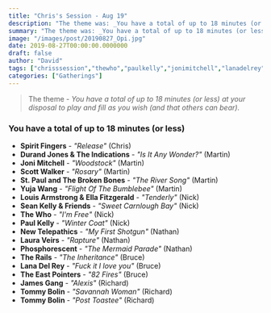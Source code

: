 ```yaml
---
title: "Chris's Session - Aug 19"
description: "The theme was: _You have a total of up to 18 minutes (or less) at your disposal to play and fill as you wish (and that others can bear)._"
summary: "The theme was: _You have a total of up to 18 minutes (or less) at your disposal to play and fill as you wish (and that others can bear)._"
image: "/images/post/20190827_Opi.jpg"
date: 2019-08-27T00:00:00.0000000
draft: false
author: "David"
tags: ["chrisssession","thewho","paulkelly","jonimitchell","lanadelrey","scottwalker","therails","tommybolin","tommybolin","jamesgang","lauraveirs","yujawang","spiritfingers","newtelepathics","phosphorescent","theeastpointers","seankellyandfriends","stpaulandthebrokenbones","durandjonesandtheindications","louisarmstrongandellafitzgerald"]
categories: ["Gatherings"]
---
```

> The theme - _You have a total of up to 18 minutes (or less) at your disposal to play and fill as you wish (and that others can bear)._

### You have a total of up to 18 minutes (or less) 
- **Spirit Fingers** - _"Release"_ (Chris)
- **Durand Jones & The Indications** - _"Is It Any Wonder?"_ (Martin)
- **Joni Mitchell** - _"Woodstock"_ (Martin)
- **Scott Walker** - _"Rosary"_ (Martin)
- **St. Paul and The Broken Bones** - _"The River Song"_ (Martin)
- **Yuja Wang** - _"Flight Of The Bumblebee"_ (Martin)
- **Louis Armstrong & Ella Fitzgerald** - _"Tenderly"_ (Nick)
- **Sean Kelly & Friends** - _"Sweet Carnlough Bay"_ (Nick)
- **The Who** - _"I'm Free"_ (Nick)
- **Paul Kelly** - _"Winter Coat"_ (Nick)
- **New Telepathics** - _"My First Shotgun"_ (Nathan)
- **Laura Veirs** - _"Rapture"_ (Nathan)
- **Phosphorescent** - _"The Mermaid Parade"_ (Nathan)
- **The Rails** - _"The Inheritance"_ (Bruce)
- **Lana Del Rey** - _"Fuck it I love you"_ (Bruce)
- **The East Pointers** - _"82 Fires"_ (Bruce)
- **James Gang** - _"Alexis"_ (Richard)
- **Tommy Bolin** - _"Savannah Woman"_ (Richard)
- **Tommy Bolin** - _"Post Toastee"_ (Richard)

